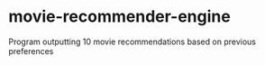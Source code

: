 # movie-recommender-engine
Program outputting 10 movie recommendations based on previous preferences
